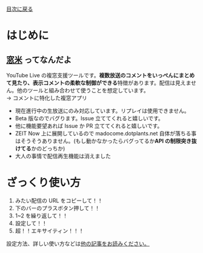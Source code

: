 [目次に戻る](../README.md)

# はじめに

## [窓米](https://madocome.dotplants.net/) ってなんだよ

YouTube Live の複窓支援ツールです。**複数放送のコメントをいっぺんにまとめて見たり、表示コメントの柔軟な制御ができる**特徴があります。配信は見えません。他のツールと組み合わせて使うことを想定しています。  
→ コメントに特化した複窓アプリ

- 現在進行中の生放送にのみ対応しています。リプレイは使用できません。
- Beta 版なのでバグります。Issue 立ててくれると嬉しいです。
- 他に機能要望あれば Issue か PR 立ててくれると嬉しいです。
- ZEIT Now 上に展開しているので madocome.dotplants.net 自体が落ちる事はそうそうありません。(もし動かなかったらバグってるか**API の制限突き抜けてる**かのどっちか)
- 大人の事情で配信再生機能は消えました

# ざっくり使い方

<!-- <img src="/docs/files/getting-started.gif?raw=true" alt="gif" /> -->

1. みたい配信の URL をコピーして！！
1. 下のバーのプラスボタン押して！！
1. 1~2 を繰り返して！！
1. 設定して！！
1. 超！！エキサイティン！！！

設定方法、詳しい使い方などは[他の記事をお読みください。](../README.md)
